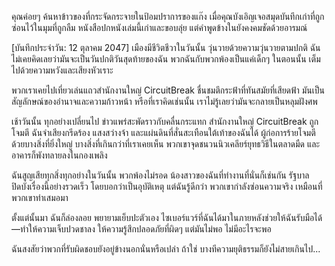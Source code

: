 คุณค่อยๆ ค้นหาข้าวของที่กระจัดกระจายในป้อมปราการของแก๊ง เมื่อคุณบังเอิญเจอสมุดบันทึกเก่าที่ถูกซ่อนไว้ในมุมที่ถูกลืม หนังสือปกหนังเล่มนี้เก่าและขอบลุ่ย แต่คำพูดข้างในยังคงคมชัดด้วยอารมณ์

[บันทึกประจำวัน: 12 ตุลาคม 2047]
เมืองมีชีวิตชีวาในวันนั้น วุ่นวายด้วยความวุ่นวายตามปกติ ฉันไม่เคยคิดเลยว่ามันจะเป็นวันปกติวันสุดท้ายของฉัน พวกฉันกับพวกพ้องเป็นแค่เด็กๆ ในตอนนั้น เต็มไปด้วยความหวังและเสียงหัวเราะ

พวกเราเคยไปเที่ยวเล่นแถวสำนักงานใหญ่ CircuitBreak ชื่นชมตึกระฟ้าที่ทันสมัยที่เสียดฟ้า มันเป็นสัญลักษณ์ของอำนาจและความก้าวหน้า หรือที่เราคิดเช่นนั้น เราไม่รู้เลยว่ามันจะกลายเป็นหลุมฝังศพ

เช้าวันนั้น ทุกอย่างเปลี่ยนไป ข่าวแพร่สะพัดราวกับคลื่นกระแทก สำนักงานใหญ่ CircuitBreak ถูกโจมตี ฉันจำเสียงกรีดร้อง แสงสว่างจ้า และแผ่นดินที่สั่นสะเทือนใต้เท้าของฉันได้ ผู้ก่อการร้ายโจมตีด้วยบางสิ่งที่ยิ่งใหญ่ บางสิ่งที่เกินกว่าที่เราเคยเห็น พวกเขาจุดชนวนนิวเคลียร์ยุทธวิธีในตลาดมืด และอาคารก็พังทลายลงในกองเพลิง

ฉันสูญเสียทุกสิ่งทุกอย่างในวันนั้น พวกพ้องไม่รอด น้องสาวของฉันที่ทำงานที่นั่นก็เช่นกัน รัฐบาลปิดบังเรื่องนี้อย่างรวดเร็ว โดยบอกว่าเป็นอุบัติเหตุ แต่ฉันรู้ดีกว่า พวกเขากำลังซ่อนความจริง เหมือนที่พวกเขาทำเสมอมา

ตั้งแต่นั้นมา ฉันก็ล่องลอย พยายามเย็บปะตัวเอง ไซเบอร์แวร์ที่ฉันได้มาในภายหลังช่วยให้ฉันรับมือได้—ทำให้ความเจ็บปวดชาลง ให้ความรู้สึกปลอดภัยที่ผิดๆ แต่มันไม่พอ ไม่มีอะไรจะพอ

ฉันสงสัยว่าพวกที่รับผิดชอบยังอยู่ข้างนอกนั่นหรือเปล่า ถ้าใช่ บางทีความยุติธรรมก็ยังไม่สายเกินไป...
